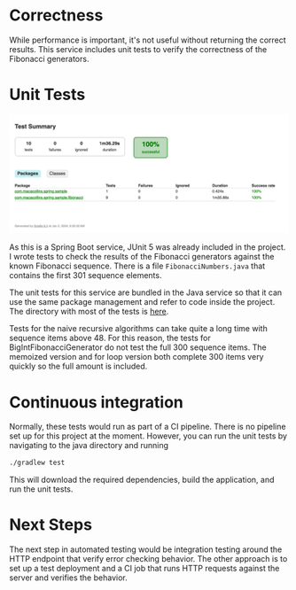 # Correctness

While performance is important, it's not useful without returning the correct results. This service includes unit tests to verify the correctness of the Fibonacci generators.

# Unit Tests

![Snapshot of the HTML Junit report showing passing tests](images/passing-tests.png)

As this is a Spring Boot service, JUnit 5 was already included in the project. I wrote tests to check the results of the Fibonacci generators against the known Fibonacci sequence. There is a file `FibonacciNumbers.java` that contains the first 301 sequence elements.

The unit tests for this service are bundled in the Java service so that it can use the same package management and refer to code inside the project. The directory with most of the tests is [here](/java/src/test/java/com/macacollins/spring/sample/fibonacci).

Tests for the naive recursive algorithms can take quite a long time with sequence items above 48. For this reason, the tests for BigIntFibonacciGenerator do not test the full 300 sequence items. The memoized version and for loop version both complete 300 items very quickly so the full amount is included.

# Continuous integration

Normally, these tests would run as part of a CI pipeline. There is no pipeline set up for this project at the moment. However, you can run the unit tests by navigating to the java directory and running

```bash
./gradlew test
```

This will download the required dependencies, build the application, and run the unit tests.

# Next Steps

The next step in automated testing would be integration testing around the HTTP endpoint that verify error checking behavior. The other approach is to set up a test deployment and a CI job that runs HTTP requests against the server and verifies the behavior.

